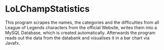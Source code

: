 # LoLChampStatistics

This program scrapes the names, the categories and the difficulties from all League of Legends characters from the official Website, 
writes them into a MySQL Database, which is created automatically. Afterwards the program reads out the data from the databank and 
visualises it in a bar chart via Javafx. 

